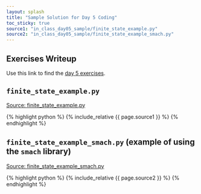 ```yaml
---
layout: splash
title: "Sample Solution for Day 5 Coding"
toc_sticky: true 
source1: "in_class_day05_sample/finite_state_example.py" 
source2: "in_class_day05_sample/finite_state_example_smach.py" 
---
```


## Exercises Writeup

Use this link to find the [day 5 exercises](../in-class/day05).

## ``finite_state_example.py``

<a href="{{ page.source1 }}">Source: finite_state_example.py</a>

{% highlight python %}
{% include_relative {{ page.source1 }} %}
{% endhighlight %}

## ``finite_state_example_smach.py`` (example of using the ``smach`` library)

<a href="{{ page.source2 }}">Source: finite_state_example_smach.py</a>

{% highlight python %}
{% include_relative {{ page.source2 }} %}
{% endhighlight %}
